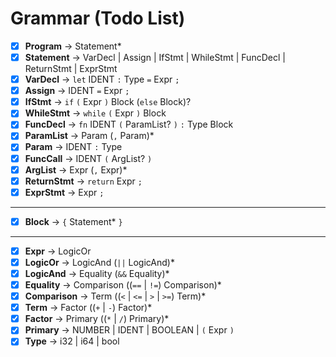 # Grammar (Todo List)

- [X] **Program** → Statement*
- [X] **Statement** → VarDecl | Assign | IfStmt | WhileStmt | FuncDecl | ReturnStmt | ExprStmt
- [X] **VarDecl** → `let` IDENT `:` Type `=` Expr `;`
- [X] **Assign** → IDENT `=` Expr `;`
- [X] **IfStmt** → `if` `(` Expr `)` Block (`else` Block)?
- [X] **WhileStmt** → `while` `(` Expr `)` Block
- [X] **FuncDecl** → `fn` IDENT `(` ParamList? `)` `:` Type Block
- [X] **ParamList** → Param (`,` Param)*
- [X] **Param** → IDENT `:` Type
- [X] **FuncCall** → IDENT `(` ArgList? `)`
- [X] **ArgList** → Expr (`,` Expr)*
- [X] **ReturnStmt** → `return` Expr `;`
- [X] **ExprStmt** → Expr `;`

---

- [X] **Block** → `{` Statement* `}`

---

- [X] **Expr** → LogicOr
- [X] **LogicOr** → LogicAnd (`||` LogicAnd)*
- [X] **LogicAnd** → Equality (`&&` Equality)*
- [X] **Equality** → Comparison ((`==` | `!=`) Comparison)*
- [X] **Comparison** → Term ((`<` | `<=` | `>` | `>=`) Term)*
- [X] **Term** → Factor ((`+` | `-`) Factor)*
- [X] **Factor** → Primary ((`*` | `/`) Primary)*
- [X] **Primary** → NUMBER | IDENT | BOOLEAN | `(` Expr `)`
- [X] **Type** → i32 | i64 | bool

